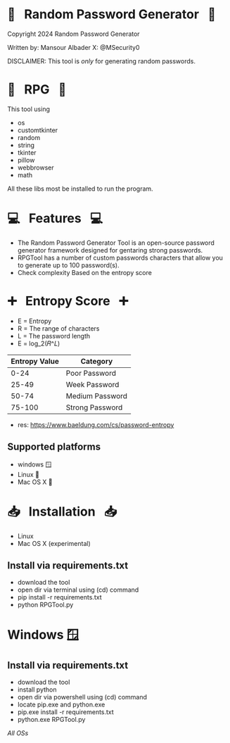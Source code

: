 # :briefcase: &nbsp;  Random Password Generator &nbsp;  :briefcase:

Copyright 2024 Random Password Generator

Written by: Mansour Albader X: @MSecurity0


DISCLAIMER: This tool is *only* for generating random passwords.


# :book: &nbsp; RPG &nbsp; :book:
This tool using
* os
* customtkinter
* random
* string
* tkinter
* pillow
* webbrowser
* math

All these libs most be installed to run the program.

# :computer: &nbsp; Features &nbsp; :computer:


* The Random Password Generator Tool is an open-source password generator framework designed for gentaring strong passwords. 
* RPGTool has a number of custom passwords characters that allow you to generate up to 100 password(s).
* Check complexity Based on the entropy score


# ➕ &nbsp; Entropy Score &nbsp; ➕

* E = Entropy
* R = The range of characters
* L = The password length 
* E = log_2⁡(𝑅^𝐿)
  
| Entropy Value | Category |
| ------------- | -------  |
| 0-24  | Poor Password |
| 25-49 | Week Password |
| 50-74  | Medium Password |
| 75-100  | Strong Password  |

* res: https://www.baeldung.com/cs/password-entropy

## Supported platforms

* windows 🪟
* Linux 🐧
* Mac OS X 🍎

# :inbox_tray: &nbsp; Installation &nbsp; :inbox_tray:
* Linux
* Mac OS X (experimental)

## Install via requirements.txt
* download the tool
* open dir via terminal using (cd) command
* pip install -r requirements.txt
* python RPGTool.py
  
# Windows 🪟

## Install via requirements.txt
* download the tool
* install python
* open dir via powershell using (cd) command
* locate pip.exe and python.exe
* pip.exe install -r requirements.txt
* python.exe RPGTool.py

  
*All OSs*
